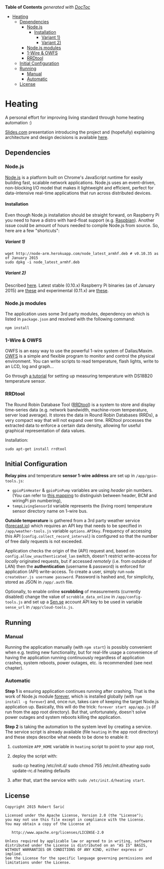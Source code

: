 **Table of Contents**  *generated with [DocToc](http://doctoc.herokuapp.com/)*

- [Heating](#)
  - [Dependencies](#)
    - [Node.js](#)
      - [Installation](#)
        - [Variant 1)](#)
        - [Variant 2)](#)
    - [Node.js modules](#)
    - [1-Wire & OWFS](#)
    - [RRDtool](#)
  - [Initial Configuration](#)
  - [Running](#)
    - [Manual](#)
    - [Automatic](#)
  - [License](#)

# Heating

A personal effort for improving living standard through home heating automation :)

[Slides.com](http://slides.com) presentation introducing the project and (hopefully) explaining architecture and design decisions is available [here](http://slides.com/saran/heating/#/).

## Dependencies

### Node.js

[Node.js](http://nodejs.org) is a platform built on Chrome's JavaScript runtime for easily building fast, scalable network applications. Node.js uses an event-driven, non-blocking I/O model that makes it lightweight and efficient, perfect for data-intensive real-time applications that run across distributed devices.

#### Installation

Even though Node.js installation should be straight forward, on Raspberry Pi you need to have a distro with hard-float support (e.g. [Raspbian](http://www.raspbian.org/)). Another issue could be amount of hours needed to compile Node.js from source. So, here are a few "shortcuts":

##### Variant 1)

    wget http://node-arm.herokuapp.com/node_latest_armhf.deb # v0.10.35 as of January 2015
    sudo dpkg -i node_latest_armhf.deb

##### Variant 2)

Described [here](http://joshondesign.com/2013/10/23/noderpi). Latest stable (0.10.x) Raspberry Pi binaries (as of January 2015) are [these](http://nodejs.org/dist/v0.10.28/node-v0.10.28-linux-arm-pi.tar.gz) and experimental (0.11.x) are [these](http://nodejs.org/dist/v0.11.12/node-v0.11.12-linux-arm-pi.tar.gz).


### Node.js modules

The application uses some 3rd party modules, dependency on which is listed in `package.json` and resolved with the following command:

    npm install


### 1-Wire & OWFS

OWFS is an easy way to use the powerful 1-wire system of Dallas/Maxim. [OWFS](http://owfs.org/) is a simple and flexible program to monitor and control the physical environment. You can write scripts to read temperature, flash lights, write to an LCD, log and graph...

Go through [a tutorial](http://www.cl.cam.ac.uk/projects/raspberrypi/tutorials/temperature/) for setting up measuring temperature with DS18B20 temperature sensor.


### RRDtool

The Round Robin Database Tool ([RRDtool](http://oss.oetiker.ch/rrdtool/index.en.html)) is a system to store and display time-series data (e.g. network bandwidth, machine-room temperature, server load average). It stores the data in Round Robin Databases (RRDs), a very compact way that will not expand over time. RRDtool processes the extracted data to enforce a certain data density, allowing for useful graphical representation of data values.

Installation:

    sudo apt-get install rrdtool


## Initial Configuration

**Relay pins** and temperature **sensor 1-wire address** are set up in `/app/gpio-tools.js`:

  - `gpioPinHeater` & `gpioPinPump` variables are using *header* pin numbers. (You can refer to [this mapping](http://wiringpi.com/wp-content/uploads/2013/03/gpio1.png) to distinguish between header, BCM and wiringPi pin numbering),
  - `tempLivingSensorId` variable represents the (living room) temperature sensor directory name on 1-wire bus.

**Outside temperature** is gathered from a 3rd party weather service ([forecast.io](https://developer.forecast.io/docs/v2)) which requires an API key that needs to be specified in `/app/weather-tools.js` variable `options.APIKey`. Frequency of accessing this API (`config.collect_record_interval`) is configured so that the number of free daily requests is not exceeded.

Application checks the origin of the (API) request and, based on `config.allow_unauthenticated_lan` switch, doesn't restrict write-access for *locally* originated requests, but if accessed *remotely* (i.e. from outside of LAN) then the **authentication** (username & password) is enforced for application (API) write-access. To create a user, simply run `node createUser.js username password`. Password is hashed and, for simplicity, stored as JSON in `/app/.auth` file.

Optionally, to enable online **scrobbling** of measurements (currently disabled) change the value of `scrobble_data_online` in `/app/config-tools.js` and set up a [Sen.se](http://open.sen.se/dev/) account API key to be used in variable `sense_url` in `/app/cloud-tools.js`.


## Running

### Manual

Running the application manually (with `npm start`) is possibly convenient when e.g. testing new functionality, but for real-life usage a convenience of having the application running continuously regardless of application crashes, system reboots, power outages, etc. is recommended (see next chapter).

### Automatic

**Step 1** is ensuring application continues running after crashing. That is the work of Node.js module [forever](https://github.com/foreverjs/forever), which is installed globally (with `npm install -g forever`) and, once run, takes care of keeping the target Node.js application up. Basically, this will do the trick: `forever start app/app.js` (if run from the app root directory). But that, unfortunately, doesn't solve power outages and system reboots killing the application.

**Step 2** is taking the automation to the system level by creating a service. The service script is already available (file `heating` in the app root directory) and these steps describe what needs to be done to enable it:

  1. customize `APP_HOME` variable in `heating` script to point to your app root,

  2. deploy the script with:

        sudo cp heating /etc/init.d/
        sudo chmod 755 /etc/init.d/heating
        sudo update-rc.d heating defaults

  3. after that, start the service with: `sudo /etc/init.d/heating start`.

## License

    Copyright 2015 Robert Šarić

    Licensed under the Apache License, Version 2.0 (the "License");
    you may not use this file except in compliance with the License.
    You may obtain a copy of the License at

       http://www.apache.org/licenses/LICENSE-2.0

    Unless required by applicable law or agreed to in writing, software
    distributed under the License is distributed on an "AS IS" BASIS,
    WITHOUT WARRANTIES OR CONDITIONS OF ANY KIND, either express or implied.
    See the License for the specific language governing permissions and
    limitations under the License.
